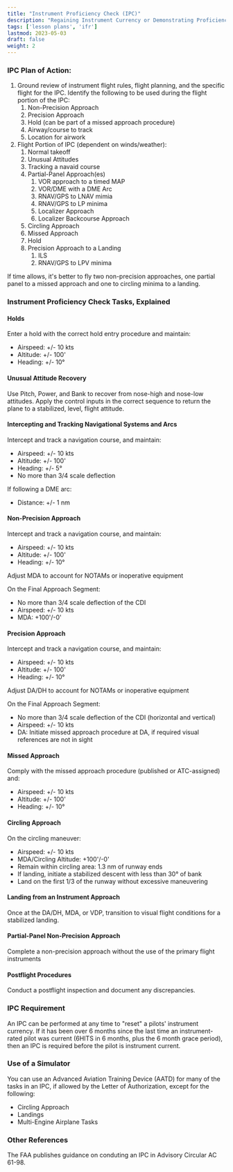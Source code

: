 ```yaml
---
title: "Instrument Proficiency Check (IPC)"
description: "Regaining Instrument Currency or Demonstrating Proficiency"
tags: ['lesson plans', 'ifr']
lastmod: 2023-05-03
draft: false
weight: 2
---
```

### IPC Plan of Action:
1. Ground review of instrument flight rules, flight planning, and the specific flight for the IPC.  Identify the following to be used during the flight portion of the IPC:
   1. Non-Precision Approach
   2. Precision Approach
   3. Hold (can be part of a missed approach procedure)
   4. Airway/course to track
   5. Location for airwork
2. Flight Portion of IPC (dependent on winds/weather):
   1. Normal takeoff
   2. Unusual Attitudes
   3. Tracking a navaid course
   4. Partial-Panel Approach(es)
      1. VOR approach to a timed MAP
      2. VOR/DME with a DME Arc
      3. RNAV/GPS to LNAV mimia
      4. RNAV/GPS to LP minima
      5. Localizer Approach
      6. Localizer Backcourse Approach
   5. Circling Approach
   6. Missed Approach
   7. Hold
   8. Precision Approach to a Landing
      1. ILS
      2. RNAV/GPS to LPV minima

If time allows, it's better to fly two non-precision approaches, one partial panel to a missed approach and one to circling minima to a landing.

### Instrument Proficiency Check Tasks, Explained

#### Holds
Enter a hold with the correct hold entry procedure and maintain:
* Airspeed: +/- 10 kts
* Altitude: +/- 100'
* Heading: +/- 10°

#### Unusual Attitude Recovery
Use Pitch, Power, and Bank to recover from nose-high and nose-low attitudes.  Apply the control inputs in the correct sequence to return the plane to a stabilized, level, flight attitude.

#### Intercepting and Tracking Navigational Systems and Arcs
Intercept and track a navigation course, and maintain:
* Airspeed: +/- 10 kts
* Altitude: +/- 100'
* Heading: +/- 5°
* No more than 3/4 scale deflection

If following a DME arc:
* Distance: +/- 1 nm

#### Non-Precision Approach
Intercept and track a navigation course, and maintain:
* Airspeed: +/- 10 kts
* Altitude: +/- 100'
* Heading: +/- 10°

Adjust MDA to account for NOTAMs or inoperative equipment

On the Final Approach Segment:
* No more than 3/4 scale deflection of the CDI
* Airspeed: +/- 10 kts
* MDA: +100'/-0'


#### Precision Approach
Intercept and track a navigation course, and maintain:
* Airspeed: +/- 10 kts
* Altitude: +/- 100'
* Heading: +/- 10°

Adjust DA/DH to account for NOTAMs or inoperative equipment

On the Final Approach Segment:
* No more than 3/4 scale deflection of the CDI (horizontal and vertical)
* Airspeed: +/- 10 kts
* DA: Initiate missed approach procedure at DA, if required visual references are not in sight

#### Missed Approach
Comply with the missed approach procedure (published or ATC-assigned) and:
* Airspeed: +/- 10 kts
* Altitude: +/- 100'
* Heading: +/- 10°

#### Circling Approach
On the circling maneuver:
* Airspeed: +/- 10 kts
* MDA/Circling Altitude: +100'/-0'
* Remain within circling area: 1.3 nm of runway ends
* If landing, initiate a stabilized descent with less than 30° of bank
* Land on the first 1/3 of the runway without excessive maneuvering

#### Landing from an Instrument Approach
Once at the DA/DH, MDA, or VDP, transition to visual flight conditions for a stabilized landing.

#### Partial-Panel Non-Precision Approach
Complete a non-precision approach without the use of the primary flight instruments

#### Postflight Procedures
Conduct a postflight inspection and document any discrepancies.

### IPC Requirement
An IPC can be performed at any time to "reset" a pilots' instrument currency.  If it has been over 6 months since the last time an instrument-rated pilot was current (6HITS in 6 months, plus the 6 month grace period), then an IPC is required before the pilot is instrument current.

### Use of a Simulator
You can use an Advanced Aviation Training Device (AATD) for many of the tasks in an IPC, if allowed by the Letter of Authorization, except for the following:
* Circling Approach
* Landings
* Multi-Engine Airplane Tasks

### Other References
The FAA publishes guidance on conduting an IPC in Advisory Circular AC 61-98.